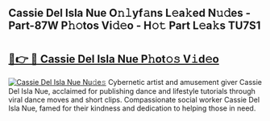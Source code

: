 ## Cassie Del Isla Nue O𝚗𝚕yf𝚊ns L𝚎a𝚔ed N𝚞𝚍es - Part-87W P𝚑𝚘tos Vi𝚍𝚎o - H𝚘𝚝 Part L𝚎a𝚔s TU7S1

# <h2><a href="http://kf4fr4f.oniu.top/?m=Cassie+Del+Isla+Nue">🔗👉 🔴 Cassie Del Isla Nue P𝚑ot𝚘𝚜 V𝚒d𝚎o</a></h2>

[![Cassie Del Isla Nue Nu𝚍e𝚜](https://i.imgur.com/0qMVB7G.gif)](http://kf4fr4f.oniu.top/?m=Cassie+Del+Isla+Nue)
Cybernetic artist and amusement giver Cassie Del Isla Nue, acclaimed for publishing dance and lifestyle tutorials through viral dance moves and short clips. Compassionate social worker Cassie Del Isla Nue, famed for their kindness and dedication to helping those in need.  
